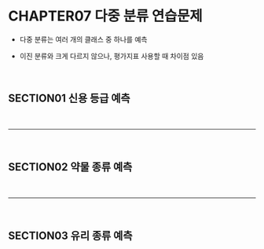# CHAPTER07 다중 분류 연습문제
- 다중 분류는 여러 개의 클래스 중 하나를 예측

- 이진 분류와 크게 다르지 않으나, 평가지표 사용할 때 차이점 있음

<br>

SECTION01 신용 등급 예측
---



<BR>

---

<BR>

SECTION02 약물 종류 예측
---



<BR>

---

<BR>

SECTION03 유리 종류 예측
---




<BR>











